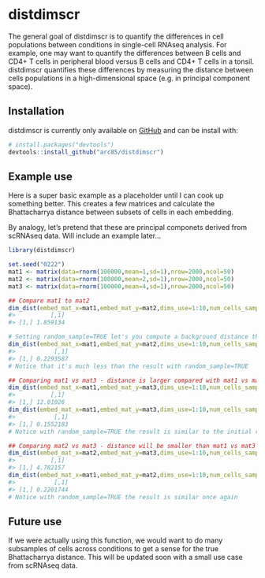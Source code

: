 
<!-- README.md is generated from README.Rmd. Please edit that file -->

# distdimscr

<!-- badges: start -->
<!-- badges: end -->

The general goal of distdimscr is to quantify the differences in cell
populations between conditions in single-cell RNAseq analysis. For
example, one may want to quantify the differences between B cells and
CD4+ T cells in peripheral blood versus B cells and CD4+ T cells in a
tonsil. distdimscr quantifies these differences by measuring the
distance between cells populations in a high-dimensional space (e.g. in
principal component space).

## Installation

distdimscr is currently only available on [GitHub](https://github.com/)
and can be install with:

``` r
# install.packages("devtools")
devtools::install_github("arc85/distdimscr")
```

## Example use

Here is a super basic example as a placeholder until I can cook up
something better. This creates a few matrices and calculate the
Bhattacharrya distance between subsets of cells in each embedding.

By analogy, let’s pretend that these are principal componets derived
from scRNAseq data. Will include an example later…

``` r
library(distdimscr)

set.seed("0222")
mat1 <- matrix(data=rnorm(100000,mean=1,sd=1),nrow=2000,ncol=50)
mat2 <- matrix(data=rnorm(100000,mean=2,sd=1),nrow=2000,ncol=50)
mat3 <- matrix(data=rnorm(100000,mean=4,sd=1),nrow=2000,ncol=50)

## Compare mat1 to mat2
dim_dist(embed_mat_x=mat1,embed_mat_y=mat2,dims_use=1:10,num_cells_sample=100,random_sample=FALSE)
#>          [,1]
#> [1,] 1.859134

# Setting random_sample=TRUE let's you compute a background distance that is independent of the actual conditions.
dim_dist(embed_mat_x=mat1,embed_mat_y=mat2,dims_use=1:10,num_cells_sample=100,random_sample=TRUE)
#>           [,1]
#> [1,] 0.2293587
# Notice that it's much less than the result with random_sample=TRUE

## Comparing mat1 vs mat3 - distance is larger compared with mat1 vs mat2
dim_dist(embed_mat_x=mat1,embed_mat_y=mat3,dims_use=1:10,num_cells_sample=100,random_sample=FALSE)
#>          [,1]
#> [1,] 12.01026
dim_dist(embed_mat_x=mat1,embed_mat_y=mat3,dims_use=1:10,num_cells_sample=100,random_sample=TRUE)
#>           [,1]
#> [1,] 0.1552183
# Notice with random_sample=TRUE the result is similar to the initial result

## Comparing mat2 vs mat3 - distance will be smaller than mat1 vs mat3
dim_dist(embed_mat_x=mat2,embed_mat_y=mat3,dims_use=1:10,num_cells_sample=100,random_sample=FALSE)
#>          [,1]
#> [1,] 4.782157
dim_dist(embed_mat_x=mat1,embed_mat_y=mat2,dims_use=1:10,num_cells_sample=100,random_sample=TRUE)
#>           [,1]
#> [1,] 0.2201744
# Notice with random_sample=TRUE the result is similar once again
```

## Future use

If we were actually using this function, we would want to do many
subsamples of cells across conditions to get a sense for the true
Bhattacharrya distance. This will be updated soon with a small use case
from scRNAseq data.
